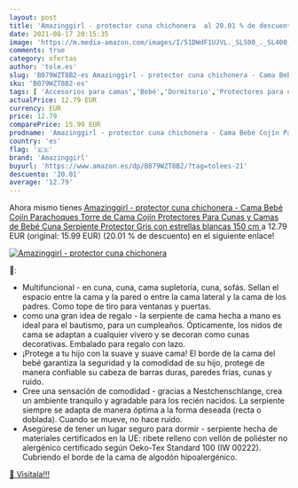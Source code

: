 ```yaml
---
layout: post
title: 'Amazinggirl - protector cuna chichonera  al 20.01 % de descuento'
date: 2021-08-17 20:15:35
image: 'https://m.media-amazon.com/images/I/51DWdF1UJVL._SL500_._SL400_.jpg'
comments: true
category: ofertas
author: 'tole.es'
slug: 'B079WZT8B2-es Amazinggirl - protector cuna chichonera - Cama Bebé Cojín...'
sku: 'B079WZT8B2-es'
tags: [ 'Accesorios para camas','Bebé','Dormitorio','Protectores para cunas y camas de bebé','Ropa de cama','amazinggirl','bebé', ]
actualPrice: 12.79 EUR
currency: EUR
price: 12.79
comparePrice: 15.99 EUR
prodname: 'Amazinggirl - protector cuna chichonera - Cama Bebé Cojín Parachoques Torre de Cama Cojín Protectores Para Cunas y Camas de Bebé Cuna Serpiente Protector  Gris con estrellas blancas  150 cm '
country: 'es'
flag: '🇪🇸'
brand: 'Amazinggirl'
buyurl: 'https://www.amazon.es/dp/B079WZT8B2/?tag=tolees-21'
descuento: '20.01'
average: '12.79'
---
```


Ahora mismo tienes [Amazinggirl - protector cuna chichonera - Cama Bebé Cojín Parachoques Torre de Cama Cojín Protectores Para Cunas y Camas de Bebé Cuna Serpiente Protector  Gris con estrellas blancas  150 cm ](https://www.amazon.es/dp/B079WZT8B2/?tag=tolees-21) a 12.79 EUR (original: 15.99 EUR) (20.01 %  de descuento) en el siguiente enlace!

[![Amazinggirl - protector cuna chichonera ](https://m.media-amazon.com/images/I/51DWdF1UJVL._SL500_._SL400_.jpg)](https://www.amazon.es/dp/B079WZT8B2/?tag=tolees-21)

🔎:

- Multifuncional - en cuna, cuna, cama supletoria, cuna, sofás. Sellan el espacio entre la cama y la pared o entre la cama lateral y la cama de los padres. Como tope de tiro para ventanas y puertas.
- como una gran idea de regalo - la serpiente de cama hecha a mano es ideal para el bautismo, para un cumpleaños. Ópticamente, los nidos de cama se adaptan a cualquier vivero y se decoran como cunas decorativas. Embalado para regalo con lazo.
- ¡Protege a tu hijo con la suave y suave cama! El borde de la cama del bebé garantiza la seguridad y la comodidad de su hijo, protege de manera confiable su cabeza de barras duras, paredes frías, cunas y ruido.
- Cree una sensación de comodidad - gracias a Nestchenschlange, crea un ambiente tranquilo y agradable para los recién nacidos. La serpiente siempre se adapta de manera óptima a la forma deseada (recta o doblada). Cuando se mueve, no hace ruido.
- Asegúrese de tener un lugar seguro para dormir - serpiente hecha de materiales certificados en la UE: ribete relleno con vellón de poliéster no alergénico certificado según Oeko-Tex Standard 100 (IW 00222). Cubriendo el borde de la cama de algodón hipoalergénico.

[🛒 Visítala!!!](https://www.amazon.es/dp/B079WZT8B2/?tag=tolees-21)
